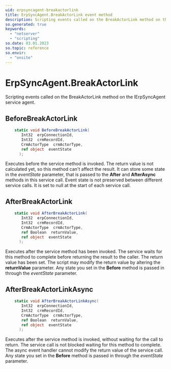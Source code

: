 ```yaml
---
uid: erpsyncagent-breakactorlink
title: ErpSyncAgent.BreakActorLink event method
description: Scripting events called on the BreakActorLink method on the ErpSyncAgent service agent.
so.generated: true
keywords:
  - "netserver"
  - "scripting"
so.date: 03.01.2023
so.topic: reference
so.envir:
  - "onsite"
---
```

# ErpSyncAgent.BreakActorLink

Scripting events called on the <see cref='M:SuperOffice.CRM.Services.IErpSyncAgent.BreakActorLink'>BreakActorLink</see> method on the <see cref='IErpSyncAgent'>IErpSyncAgent</see>  service agent.

## BeforeBreakActorLink
```cs
    static void BeforeBreakActorLink(
       Int32  erpConnectionId,
       Int32  crmRecordId,
       CrmActorType  crmActorType,
       ref object  eventState
      );
```
Executes before the service method is invoked.
The return value is not calculated yet, so this method can't affect the result.
It can store some state in the *eventState* parameter, that is passed to the **After** and **AfterAsync** methods in this service call.
Event state is not preserved between different service calls. It is set to null at the start of each service call.
## AfterBreakActorLink
```cs
    static void AfterBreakActorLink(
       Int32  erpConnectionId,
       Int32  crmRecordId,
       CrmActorType  crmActorType,
       ref Boolean  returnValue,
       ref object  eventState
      );
```
Executes after the service method has been invoked. The service waits for this method to complete before returning the result to the caller.
The return value has been set. The script may modify the return value by altering the **returnValue** parameter.
Any state you set in the **Before** method is passed in through the *eventState* parameter.
## AfterBreakActorLinkAsync
```cs
    static void AfterBreakActorLinkAsync(
       Int32  erpConnectionId,
       Int32  crmRecordId,
       CrmActorType  crmActorType,
       ref Boolean  returnValue,
       ref object  eventState
      );
```
Executes after the service method is invoked, without waiting for the call to return.
The service call is not blocked waiting for this method to complete.
The async event handler cannot modify the return value of the service call.
Any state you set in the **Before** method is passed in through the *eventState* parameter.


